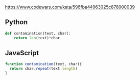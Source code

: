 https://www.codewars.com/kata/596fba44963025c878000039

## Python
```python
def contamination(text, char):
    return len(text)*char
```

## JavaScript
```js
function contamination(text, char){
  return char.repeat(text.length)
}
```